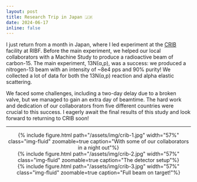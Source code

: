 ```yaml
---
layout: post
title: Research Trip in Japan 🇯🇵
date: 2024-06-17
inline: false
---
```


I just return from a month in Japan, where I led experiment at the [CRIB](https://www.cns.s.u-tokyo.ac.jp/crib/crib-new/home-en/) facility at RIBF. Before the main experiment, we helped our local collaborators with a Machine Study to produce a radioactive beam of carbon-15. The main experiment, 13N(α,p), was a success: we produced a nitrogen-13 beam with an intensity of ~8e4 pps and 90% purity! We collected a lot of data for both the 13N(α,p) reaction and alpha elastic scattering.

We faced some challenges, including a two-day delay due to a broken valve, but we managed to gain an extra day of beamtime. The hard work and dedication of our collaborators from five different countries were crucial to this success. I eagerly await the final results of this study and look forward to returning to CRIB soon!

---
<center>
    <div class="row justify-content-sm-center">
        <div class="col-sm mt-2 mt-md-0">
          {% include figure.html path="/assets/img/crib-1.jpg" width="57%" class="img-fluid" zoomable=true caption="With some of our collaborators in a night out"%}
        </div>
        <div class="col-sm mt-2 mt-md-0">
            {% include figure.html path="/assets/img/crib-2.jpg" width="57%" class="img-fluid" zoomable=true caption="The detector setup"%}
        </div>
        <div class="col-sm mt-2 mt-md-0">
            {% include figure.html path="/assets/img/crib-3.jpg" width="57%" class="img-fluid" zoomable=true caption="Full beam on target!"%}
        </div>
    </div>
</center>
